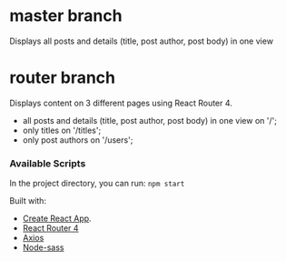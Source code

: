 # master branch
Displays all posts and details (title, post author, post body) in one view

# router branch
Displays content on 3 different pages using React Router 4.
+ all posts and details (title, post author, post body) in one view on '/';
+ only titles on '/titles';
+ only post authors on '/users';


### Available Scripts

In the project directory, you can run:
 `npm start`

Built with:
+ [Create React App](https://github.com/facebook/create-react-app).
+ [React Router 4](https://www.npmjs.com/package/react-router-dom)
+ [Axios](https://github.com/axios/axios)
+ [Node-sass](https://github.com/sass/node-sass)